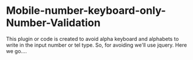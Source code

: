 # Mobile-number-keyboard-only-Number-Validation
This plugin or code is created to avoid alpha keyboard and alphabets to write in the input number or tel type. So, for avoiding we'll use jquery. Here we go....
